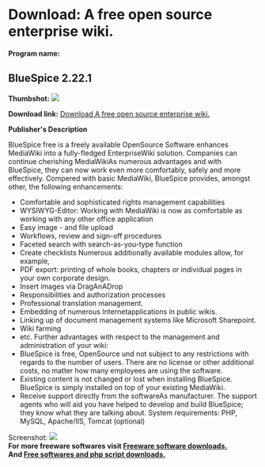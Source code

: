 # Download: A free open source enterprise wiki.

**Program name:**

## BlueSpice 2.22.1

  
**Thumbshot:** ![](http://www.freewarefiles.com/screenshot/bluespice_md.jpg)   
  
**Download link:** [Download A free open source enterprise wiki.](http://freesoftwares.boysofts.com/BlueSpice-for-MediaWiki_program_76634.html)  
  


**Publisher's Description**  
  


BlueSpice free is a freely available OpenSource Software enhances MediaWiki into a fully-fledged EnterpriseWiki solution. Companies can continue cherishing MediaWikiAs numerous advantages and with BlueSpice, they can now work even more comfortably, safely and more effectively. Compered with basic MediaWiki, BlueSpice provides, amongst other, the following enhancements: 

  * Comfortable and sophisticated rights management capabilities 
  * WYSIWYG-Editor: Working with MediaWiki is now as comfortable as working with any other office application 
  * Easy image - and file upload 
  * Workflows, review and sign-off procedures 
  * Faceted search with search-as-you-type function 
  * Create checklists 
Numerous additionally available modules allow, for example, 
  * PDF export: printing of whole books, chapters or individual pages in your own corporate design. 
  * Insert images via DragAnADrop 
  * Responsibilities and authorization processes 
  * Professional translation management. 
  * Embedding of numerous Internetapplications in public wikis. 
  * Linking up of document management systems like Microsoft Sharepoint. 
  * Wiki farming 
  * etc. 
Further advantages with respect to the management and administration of your wiki: 
  * BlueSpice is free, OpenSource und not subject to any restrictions with regards to the number of users. There are no license or other additional costs, no matter how many employees are using the software. 
  * Existing content is not changed or lost when installing BlueSpice. BlueSpice is simply installed on top of your existing MediaWiki. 
  * Receive support directly from the softwareAs manufacturer. The support agents who will aid you have helped to develop and build BlueSpice; they know what they are talking about. 
System requirements: PHP, MySQL, Apache/IIS, Tomcat (optional) 

  
  
Screenshot: ![](http://www.freewarefiles.com/screenshot/bluespice.jpg)   
**For more freeware softwares visit [Freeware software downloads.](http://freesoftwares.boysofts.com/)**   
**And [Free softwares and php script downloads.](http://www.boysofts.com/)**
